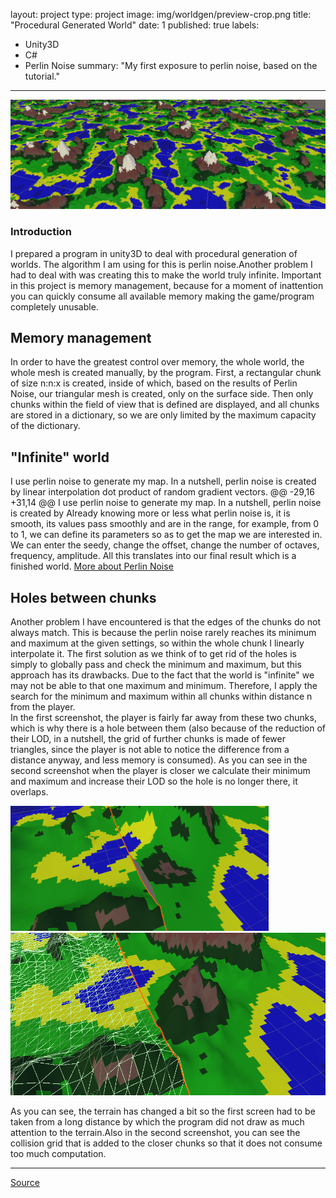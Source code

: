 layout: project
type: project
image: img/worldgen/preview-crop.png
title: "Procedural Generated World"
date: 1
published: true
labels:
  - Unity3D
  - C#
  - Perlin Noise
summary: "My first exposure to perlin noise, based on the tutorial."
---

<img class="img-fluid" src="../img/worldgen/banner.png">

<h3>Introduction</h3>
I prepared a program in unity3D to deal with procedural generation of worlds. The algorithm I am using for this is perlin noise.Another problem I had to deal with was creating this to make the world truly infinite. Important in this project is memory management, because for a moment of inattention you can quickly consume all available memory making the game/program completely unusable.

<h2>Memory management</h2>

In order to have the greatest control over memory, the whole world, the whole mesh is created manually, by the program. First, a rectangular chunk of size n:n:x is created, inside of which, based on the results of Perlin Noise, our triangular mesh is created, only on the surface side. Then only chunks within the field of view that is defined are displayed, and all chunks are stored in a dictionary, so we are only limited by the maximum capacity of the dictionary.

<h2>"Infinite" world</h2>
I use perlin noise to generate my map. In a nutshell, perlin noise is created by linear interpolation dot product of random gradient vectors.
	@@ -29,16 +31,14 @@ I use perlin noise to generate my map. In a nutshell, perlin noise is created by
Already knowing more or less what perlin noise is, it is smooth, its values pass smoothly and are in the range, for example, from 0 to 1, we can define its parameters so as to get the map we are interested in. We can enter the seedy, change the offset, change the number of octaves, frequency, amplitude. All this translates into our final result which is a finished world.
<a href="https://libnoise.sourceforge.net/glossary/index.html#perlinnoise">More about Perlin Noise</a>

<h2>Holes between chunks</h2>

Another problem I have encountered is that the edges of the chunks do not always match. This is because the perlin noise rarely reaches its minimum and maximum at the given settings, so within the whole chunk I linearly interpolate it. The first solution as we think of to get rid of the holes is simply to globally pass and check the minimum and maximum, but this approach has its drawbacks. Due to the fact that the world is "infinite" we may not be able to that one maximum and minimum. Therefore, I apply the search for the minimum and maximum within all chunks within distance n from the player.<br>
In the first screenshot, the player is fairly far away from these two chunks, which is why there is a hole between them (also because of the reduction of their LOD, in a nutshell, the grid of further chunks is made of fewer triangles, since the player is not able to notice the difference from a distance anyway, and less memory is consumed). As you can see in the second screenshot when the player is closer we calculate their minimum and maximum and increase their LOD so the hole is no longer there, it overlaps.

<img class="img-fluid" src="../img/worldgen/before.png" width="82%">
<img class="img-fluid" src="../img/worldgen/after.png">

As you can see, the terrain has changed a bit so the first screen had to be taken from a long distance by which the program did not draw as much attention to the terrain.Also in the second screenshot, you can see the collision grid that is added to the closer chunks so that it does not consume too much computation.

<hr>

<a href="https://github.com/MyKarcio123/ProceduralGeneraterWorld"><i class="large github icon "></i>Source</a>
